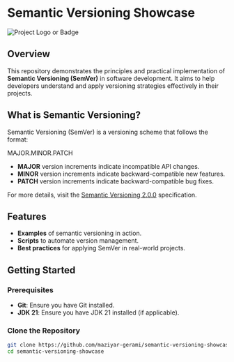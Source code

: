 # Semantic Versioning Showcase

![Project Logo or Badge](link_to_image) <!-- Add project logo or a relevant badge -->

## Overview

This repository demonstrates the principles and practical implementation of **Semantic Versioning (SemVer)** in software development. It aims to help developers understand and apply versioning strategies effectively in their projects.

## What is Semantic Versioning?

Semantic Versioning (SemVer) is a versioning scheme that follows the format:

MAJOR.MINOR.PATCH


- **MAJOR** version increments indicate incompatible API changes.
- **MINOR** version increments indicate backward-compatible new features.
- **PATCH** version increments indicate backward-compatible bug fixes.

For more details, visit the [Semantic Versioning 2.0.0](https://semver.org/) specification.

## Features

- **Examples** of semantic versioning in action.
- **Scripts** to automate version management.
- **Best practices** for applying SemVer in real-world projects.

## Getting Started

### Prerequisites

- **Git**: Ensure you have Git installed.
- **JDK 21**: Ensure you have JDK 21 installed (if applicable).

### Clone the Repository

```bash
git clone https://github.com/maziyar-gerami/semantic-versioning-showcase.git
cd semantic-versioning-showcase
